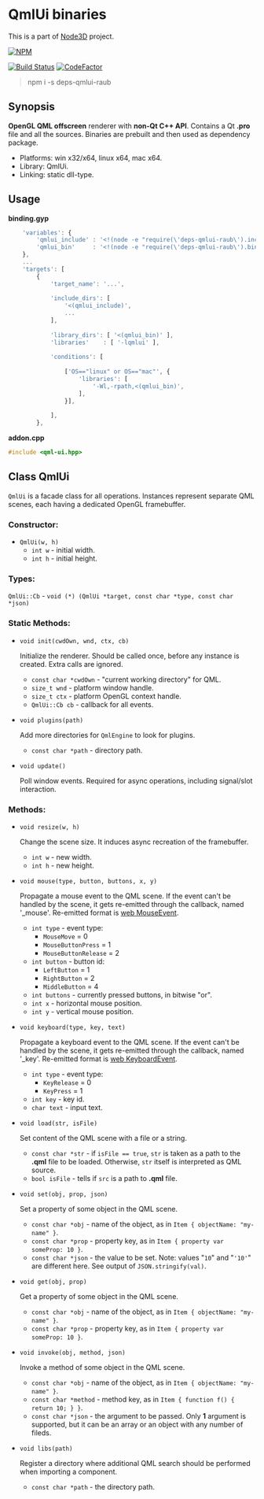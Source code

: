 # QmlUi binaries

This is a part of [Node3D](https://github.com/node-3d) project.

[![NPM](https://nodei.co/npm/deps-qmlui-raub.png?compact=true)](https://www.npmjs.com/package/deps-qmlui-raub)

[![Build Status](https://api.travis-ci.com/node-3d/deps-qmlui-raub.svg?branch=master)](https://travis-ci.com/node-3d/deps-qmlui-raub)
[![CodeFactor](https://www.codefactor.io/repository/github/node-3d/deps-qmlui-raub/badge)](https://www.codefactor.io/repository/github/node-3d/deps-qmlui-raub)

> npm i -s deps-qmlui-raub


## Synopsis

**OpenGL QML offscreen** renderer with **non-Qt C++ API**.
Contains a Qt **.pro** file and all the sources.
Binaries are prebuilt and then used as dependency package.

* Platforms: win x32/x64, linux x64, mac x64.
* Library: QmlUi.
* Linking: static dll-type.


## Usage

**binding.gyp**

```javascript
	'variables': {
		'qmlui_include' : '<!(node -e "require(\'deps-qmlui-raub\').include()")',
		'qmlui_bin'     : '<!(node -e "require(\'deps-qmlui-raub\').bin()")',
	},
	...
	'targets': [
		{
			'target_name': '...',
			
			'include_dirs': [
				'<(qmlui_include)',
				...
			],
			
			'library_dirs': [ '<(qmlui_bin)' ],
			'libraries'    : [ '-lqmlui' ],
			
			'conditions': [
				
				['OS=="linux" or OS=="mac"', {
					'libraries': [
						'-Wl,-rpath,<(qmlui_bin)',
					],
				}],
				
			],
		},
```


**addon.cpp**

```cpp
#include <qml-ui.hpp>
```


## Class QmlUi

`QmlUi` is a facade class for all operations. Instances represent separate QML scenes,
each having a dedicated OpenGL framebuffer.

### Constructor:

* `QmlUi(w, h)`
	* `int w` - initial width.
	* `int h` - initial height.


### Types:

`QmlUi::Cb` - `void (*) (QmlUi *target, const char *type, const char *json)`


### Static Methods:

* `void init(cwdOwn, wnd, ctx, cb)`
	
	Initialize the renderer. Should be called once, before any instance is created.
	Extra calls are ignored.
	* `const char *cwdOwn` - "current working directory" for QML.
	* `size_t wnd` - platform window handle.
	* `size_t ctx` - platform OpenGL context handle.
	* `QmlUi::Cb cb` - callback for all events.


* `void plugins(path)`
	
	Add more directories for `QmlEngine` to look for plugins.
	* `const char *path` - directory path.


* `void update()`
	
	Poll window events. Required for async operations, including signal/slot interaction.


### Methods:

* `void resize(w, h)`
	
	Change the scene size. It induces async recreation of the framebuffer.
	* `int w` - new width.
	* `int h` - new height.


* `void mouse(type, button, buttons, x, y)`
	
	Propagate a mouse event to the QML scene. If the event can't be handled
	by the scene, it gets re-emitted through the callback, named '\_mouse'.
	Re-emitted format is
	[web MouseEvent](https://developer.mozilla.org/en-US/docs/Web/API/MouseEvent).
	* `int type` - event type:
		* `MouseMove` = 0
		* `MouseButtonPress` = 1
		* `MouseButtonRelease` = 2
	* `int button` - button id:
		* `LeftButton` = 1
		* `RightButton` = 2
		* `MiddleButton` = 4
	* `int buttons` - currently pressed buttons, in bitwise "or".
	* `int x` - horizontal mouse position.
	* `int y` - vertical mouse position.


* `void keyboard(type, key, text)`
	
	Propagate a keyboard event to the QML scene. If the event can't be handled
	by the scene, it gets re-emitted through the callback, named '\_key'.
	Re-emitted format is
	[web KeyboardEvent](https://developer.mozilla.org/en-US/docs/Web/API/KeyboardEvent).
	* `int type` - event type:
		* `KeyRelease` = 0
		* `KeyPress` = 1
	* `int key` - key id.
	* `char text` - input text.


* `void load(str, isFile)`
	
	Set content of the QML scene with a file or a string.
	* `const char *str` - if `isFile == true`, `str` is taken as a path to the
	**.qml** file to be loaded. Otherwise, `str` itself is interpreted as QML
	source.
	* `bool isFile` - tells if `src` is a path to **.qml** file.


* `void set(obj, prop, json)`
	
	Set a property of some object in the QML scene.
	* `const char *obj` - name of the object, as in `Item { objectName: "my-name" }`.
	* `const char *prop` - property key, as in `Item { property var someProp: 10 }`.
	* `const char *json` - the value to be set. Note: values "`10`" and "`'10'`"
	are different here. See output of `JSON.stringify(val)`.


* `void get(obj, prop)`
	
	Get a property of some object in the QML scene.
	* `const char *obj` - name of the object, as in `Item { objectName: "my-name" }`.
	* `const char *prop` - property key, as in `Item { property var someProp: 10 }`.


* `void invoke(obj, method, json)`
	
	Invoke a method of some object in the QML scene.
	* `const char *obj` - name of the object, as in `Item { objectName: "my-name" }`.
	* `const char *method` - method key, as in `Item { function f() { return 10; } }`.
	* `const char *json` - the argument to be passed. Only **1** argument is supported,
	but it can be an array or an object with any number of fileds.


* `void libs(path)`
	
	Register a directory where additional QML search should be performed when
	importing a component.
	* `const char *path` - the directory path.
